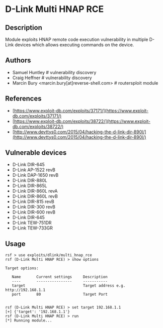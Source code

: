 # D-Link Multi HNAP RCE

## Description
Module exploits HNAP remote code execution vulnerability in multiple D-Link devices which allows executing commands on the device.

## Authors
* Samuel Huntley # vulnerability discovery
* Craig Heffner # vulnerability discovery
* Marcin Bury <marcin.bury[at]reverse-shell.com> # routersploit module

## References
* [https://www.exploit-db.com/exploits/37171/](https://www.exploit-db.com/exploits/37171/)
* [https://www.exploit-db.com/exploits/38722/](https://www.exploit-db.com/exploits/38722/)
* [http://www.devttys0.com/2015/04/hacking-the-d-link-dir-890l/](http://www.devttys0.com/2015/04/hacking-the-d-link-dir-890l/)

## Vulnerable devices
* D-Link DIR-645
* D-Link AP-1522 revB
* D-Link DAP-1650 revB
* D-Link DIR-880L
* D-Link DIR-865L
* D-Link DIR-860L revA
* D-Link DIR-860L revB
* D-Link DIR-815 revB
* D-Link DIR-300 revB
* D-Link DIR-600 revB
* D-Link DIR-645
* D-Link TEW-751DR
* D-Link TEW-733GR

## Usage
```
rsf > use exploits/dlink/multi_hnap_rce
rsf (D-Link Multi HNAP RCE) > show options

Target options:

   Name       Current settings     Description
   ----       ----------------     -----------
   target                          Target address e.g. http://192.168.1.1
   port       80                   Target Port


rsf (D-Link Multi HNAP RCE) > set target 192.168.1.1
[+] {'target': '192.168.1.1'}
rsf (D-Link Multi HNAP RCE) > run
[*] Running module...
```
